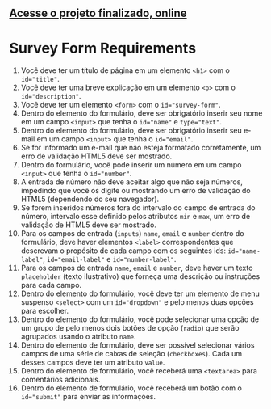 ## [Acesse o projeto finalizado, online](https://gabtapia.github.io/Survey-Form-FCC)

# Survey Form Requirements

1. Você deve ter um título de página em um elemento `<h1>` com o `id="title"`.
2. Você deve ter uma breve explicação em um elemento `<p>` com o `id="description"`.
3. Você deve ter um elemento `<form>` com o `id="survey-form"`.
4. Dentro do elemento do formulário, deve ser obrigatório inserir seu nome em um campo `<input>` que tenha o `id="name"` e `type="text"`.
5. Dentro do elemento do formulário, deve ser obrigatório inserir seu e-mail em um campo `<input>` que tenha o `id="email"`.
6. Se for informado um e-mail que não esteja formatado corretamente, um erro de validação HTML5 deve ser mostrado.
7. Dentro do formulário, você pode inserir um número em um campo `<input>` que tenha o `id="number"`.
8. A entrada de número não deve aceitar algo que não seja números, impedindo que você os digite ou mostrando um erro de validação do HTML5 (dependendo do seu navegador).
9. Se forem inseridos números fora do intervalo do campo de entrada do número, intervalo esse definido pelos atributos `min` e `max`, um erro de validação de HTML5 deve ser mostrado.
10. Para os campos de entrada (`inputs`) `name`, `email` e `number` dentro do formulário, deve haver elementos `<label>` correspondentes que descrevam o propósito de cada campo com os seguintes ids: `id="name-label"`, `id="email-label"` e `id="number-label"`.
11. Para os campos de entrada `name`, `email` e `number`, deve haver um texto `placeholder` (texto ilustrativo) que forneça uma descrição ou instruções para cada campo.
12. Dentro do elemento do formulário, você deve ter um elemento de menu suspenso `<select>` com um `id="dropdown"` e pelo menos duas opções para escolher.
13. Dentro do elemento do formulário, você pode selecionar uma opção de um grupo de pelo menos dois botões de opção (`radio`) que serão agrupados usando o atributo `name`.
14. Dentro do elemento de formulário, deve ser possível selecionar vários campos de uma série de caixas de seleção (`checkboxes`). Cada um desses campos deve ter um atributo `value`.
15. Dentro do elemento de formulário, você receberá uma `<textarea>` para comentários adicionais.
16. Dentro do elemento de formulário, você receberá um botão com o `id="submit"` para enviar as informações.

